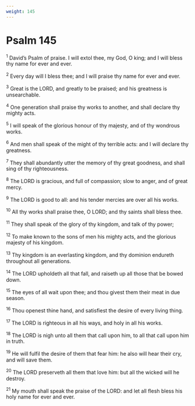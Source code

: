 ```yaml
---
weight: 145
---
```


# Psalm 145

<sup>1</sup> David’s Psalm of praise. I will extol thee, my God, O king; and I will bless thy name for ever and ever. 

<sup>2</sup> Every day will I bless thee; and I will praise thy name for ever and ever. 

<sup>3</sup> Great is the LORD, and greatly to be praised; and his greatness is unsearchable. 

<sup>4</sup> One generation shall praise thy works to another, and shall declare thy mighty acts. 

<sup>5</sup> I will speak of the glorious honour of thy majesty, and of thy wondrous works. 

<sup>6</sup> And men shall speak of the might of thy terrible acts: and I will declare thy greatness. 

<sup>7</sup> They shall abundantly utter the memory of thy great goodness, and shall sing of thy righteousness. 

<sup>8</sup> The LORD is gracious, and full of compassion; slow to anger, and of great mercy. 

<sup>9</sup> The LORD is good to all: and his tender mercies are over all his works. 

<sup>10</sup> All thy works shall praise thee, O LORD; and thy saints shall bless thee. 

<sup>11</sup> They shall speak of the glory of thy kingdom, and talk of thy power; 

<sup>12</sup> To make known to the sons of men his mighty acts, and the glorious majesty of his kingdom. 

<sup>13</sup> Thy kingdom is an everlasting kingdom, and thy dominion endureth throughout all generations. 

<sup>14</sup> The LORD upholdeth all that fall, and raiseth up all those that be bowed down. 

<sup>15</sup> The eyes of all wait upon thee; and thou givest them their meat in due season. 

<sup>16</sup> Thou openest thine hand, and satisfiest the desire of every living thing. 

<sup>17</sup> The LORD is righteous in all his ways, and holy in all his works. 

<sup>18</sup> The LORD is nigh unto all them that call upon him, to all that call upon him in truth. 

<sup>19</sup> He will fulfil the desire of them that fear him: he also will hear their cry, and will save them. 

<sup>20</sup> The LORD preserveth all them that love him: but all the wicked will he destroy. 

<sup>21</sup> My mouth shall speak the praise of the LORD: and let all flesh bless his holy name for ever and ever. 



